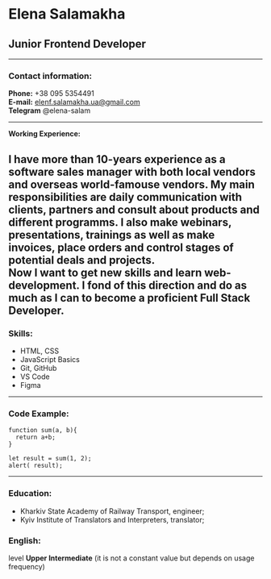 # Elena Salamakha


## Junior Frontend Developer
----------------------------

### Contact information:

**Phone:** +38 095 5354491  
**E-mail:** elenf.salamakha.ua@gmail.com  
**Telegram** @elena-salam

----------------------------------------


**Working Experience:**

I have more than 10-years experience as a software sales manager with both local vendors and overseas world-famouse vendors. My main responsibilities are daily communication with clients, partners and consult about products and different programms. I also make webinars, presentations, trainings as well as make invoices, place orders and control stages of potential deals and projects.  
Now I want to get new skills and learn web-development. I fond of this direction and do as much as I can to become a proficient Full Stack Developer.
---

### Skills:
* HTML, CSS
* JavaScript Basics
* Git, GitHub
* VS Code
* Figma

--------------------

### Code Example:

```
function sum(a, b){
  return a+b;  
}

let result = sum(1, 2);  
alert( result);
```
---

### Education:
* Kharkiv State Academy of Railway Transport, engineer;
* Kyiv Institute of Translators and Interpreters, translator;

### English:  
level **Upper Intermediate** (it is not a constant value but depends on usage frequency)


